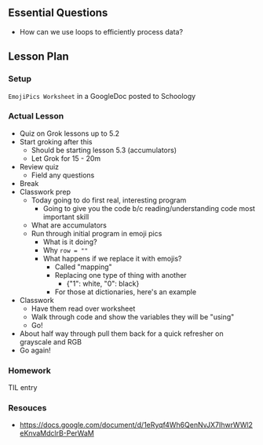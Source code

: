 ## Essential Questions

- How can we use loops to efficiently process data?

## Lesson Plan

### Setup

`EmojiPics Worksheet` in a GoogleDoc posted to Schoology

### Actual Lesson

- Quiz on Grok lessons up to 5.2
- Start groking after this
    - Should be starting lesson 5.3 (accumulators)
    - Let Grok for 15 - 20m
- Review quiz
    - Field any questions
- Break
- Classwork prep
    - Today going to do first real, interesting program
        - Going to give you the code b/c reading/understanding code most important skill
    - What are accumulators
    - Run through initial program in emoji pics
        - What is it doing?
        - Why `row = ""`
        - What happens if we replace it with emojis?
            - Called "mapping"
            - Replacing one type of thing with another
                - {"1": white, "0": black}
            - For those at dictionaries, here's an example
- Classwork
    - Have them read over worksheet
    - Walk through code and show the variables they will be "using"
    - Go!
- About half way through pull them back for a quick refresher on grayscale and RGB
- Go again!

### Homework

TIL entry

### Resouces

- https://docs.google.com/document/d/1eRyqf4Wh6QenNvJX7IhwrWWl2eKnvaMdclrB-PerWaM
